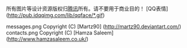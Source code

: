 所有图片等设计资源版权归[腾讯](http://www.tencent.com)所有。请不要用于商业目的！
[QQ表情] (http://pub.idqqimg.com/lib/qqface/*.gif)

messages.png Copyright (C) [Martz90] (http://martz90.deviantart.com/)
contacts.png Copyright (C) [Hamza Saleem] (http://www.hamzasaleem.co.uk/)
